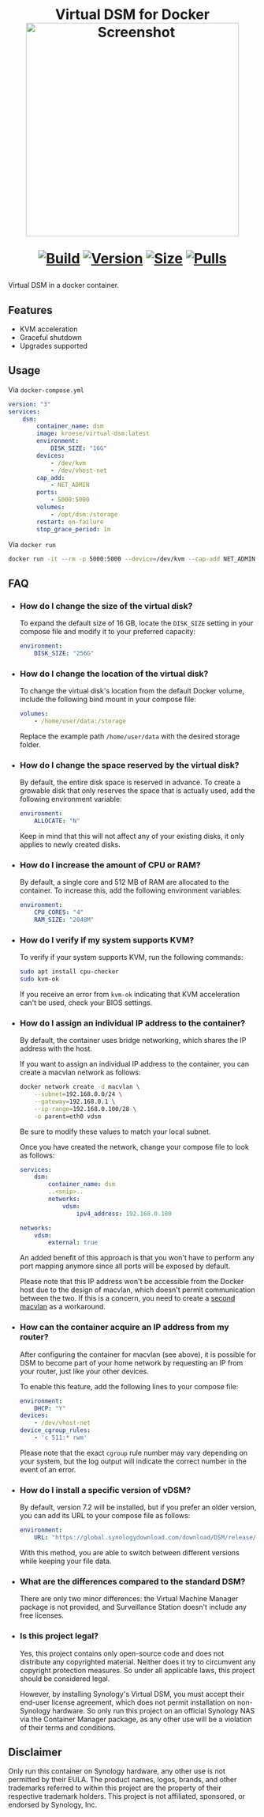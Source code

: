 <h1 align="center">Virtual DSM for Docker<br />
<div align="center">
<img src="https://github.com/kroese/virtual-dsm/raw/master/.github/screen.jpg" title="Screenshot" style="max-width:100%;" width="432" />
</div>
<div align="center">

[![Build]][build_url]
[![Version]][tag_url]
[![Size]][tag_url]
[![Pulls]][hub_url]

</div></h1>
Virtual DSM in a docker container.

## Features

 - KVM acceleration
 - Graceful shutdown
 - Upgrades supported

## Usage

Via `docker-compose.yml`

```yaml
version: "3"
services:
    dsm:
        container_name: dsm
        image: kroese/virtual-dsm:latest
        environment:
            DISK_SIZE: "16G"
        devices:
            - /dev/kvm
            - /dev/vhost-net
        cap_add:
            - NET_ADMIN                       
        ports:
            - 5000:5000
        volumes:
            - /opt/dsm:/storage
        restart: on-failure
        stop_grace_period: 1m
```

Via `docker run`

```bash
docker run -it --rm -p 5000:5000 --device=/dev/kvm --cap-add NET_ADMIN --stop-timeout 60 kroese/virtual-dsm:latest
```

## FAQ

  * ### How do I change the size of the virtual disk?

    To expand the default size of 16 GB, locate the `DISK_SIZE` setting in your compose file and modify it to your preferred capacity:

    ```yaml
    environment:
        DISK_SIZE: "256G"
    ```

  * ### How do I change the location of the virtual disk?

    To change the virtual disk's location from the default Docker volume, include the following bind mount in your compose file:

    ```yaml
    volumes:
        - /home/user/data:/storage
    ```

    Replace the example path `/home/user/data` with the desired storage folder.

  * ### How do I change the space reserved by the virtual disk? 

    By default, the entire disk space is reserved in advance. To create a growable disk that only reserves the space that is actually used, add the following environment variable:

    ```yaml
    environment:
        ALLOCATE: "N"
    ```

    Keep in mind that this will not affect any of your existing disks, it only applies to newly created disks.

  * ### How do I increase the amount of CPU or RAM?

    By default, a single core and 512 MB of RAM are allocated to the container. To increase this, add the following environment variables:

    ```yaml
    environment:
        CPU_CORES: "4"
        RAM_SIZE: "2048M"
    ```

  * ### How do I verify if my system supports KVM?

    To verify if your system supports KVM, run the following commands:

    ```bash
    sudo apt install cpu-checker
    sudo kvm-ok
    ```

    If you receive an error from `kvm-ok` indicating that KVM acceleration can't be used, check your BIOS settings.

  * ### How do I assign an individual IP address to the container?

    By default, the container uses bridge networking, which shares the IP address with the host. 

    If you want to assign an individual IP address to the container, you can create a macvlan network as follows:

    ```bash
    docker network create -d macvlan \
        --subnet=192.168.0.0/24 \
        --gateway=192.168.0.1 \
        --ip-range=192.168.0.100/28 \
        -o parent=eth0 vdsm
    ```
    
    Be sure to modify these values to match your local subnet. 

    Once you have created the network, change your compose file to look as follows:

    ```yaml
    services:
        dsm:
            container_name: dsm
            ..<snip>..
            networks:
                vdsm:             
                    ipv4_address: 192.168.0.100

    networks:
        vdsm:
            external: true
    ```
   
    An added benefit of this approach is that you won't have to perform any port mapping anymore since all ports will be exposed by default.

    Please note that this IP address won't be accessible from the Docker host due to the design of macvlan, which doesn't permit communication between the two. If this is a concern, you need to create a [second macvlan](https://blog.oddbit.com/post/2018-03-12-using-docker-macvlan-networks/#host-access) as a workaround.

  * ### How can the container acquire an IP address from my router?

    After configuring the container for macvlan (see above), it is possible for DSM to become part of your home network by requesting an IP from your router, just like your other devices.

    To enable this feature, add the following lines to your compose file:

    ```yaml
    environment:
        DHCP: "Y"
    devices:
        - /dev/vhost-net
    device_cgroup_rules:
        - 'c 511:* rwm'
    ```

    Please note that the exact `cgroup` rule number may vary depending on your system, but the log output will indicate the correct number in the event of an error.

  * ### How do I install a specific version of vDSM?

    By default, version 7.2 will be installed, but if you prefer an older version, you can add its URL to your compose file as follows:

    ```yaml
    environment:
        URL: "https://global.synologydownload.com/download/DSM/release/7.1.1/42962-1/DSM_VirtualDSM_42962.pat"
    ```

    With this method, you are able to switch between different versions while keeping your file data.

  * ### What are the differences compared to the standard DSM?

    There are only two minor differences: the Virtual Machine Manager package is not provided, and Surveillance Station doesn't include any free licenses.
    
  * ### Is this project legal?

    Yes, this project contains only open-source code and does not distribute any copyrighted material. Neither does it try to circumvent any copyright protection measures. So under all applicable laws, this project should be considered legal. 
    
    However, by installing Synology's Virtual DSM, you must accept their end-user license agreement, which does not permit installation on non-Synology hardware. So only run this project on an official Synology NAS via the Container Manager package, as any other use will be a violation of their terms and conditions.

## Disclaimer

Only run this container on Synology hardware, any other use is not permitted by their EULA. The product names, logos, brands, and other trademarks referred to within this project are the property of their respective trademark holders. This project is not affiliated, sponsored, or endorsed by Synology, Inc.

[build_url]: https://github.com/kroese/virtual-dsm/
[hub_url]: https://hub.docker.com/r/kroese/virtual-dsm
[tag_url]: https://hub.docker.com/r/kroese/virtual-dsm/tags

[Build]: https://github.com/kroese/virtual-dsm/actions/workflows/build.yml/badge.svg
[Size]: https://img.shields.io/docker/image-size/kroese/virtual-dsm/latest?color=066da5&label=size
[Pulls]: https://img.shields.io/docker/pulls/kroese/virtual-dsm.svg?style=flat&label=pulls&logo=docker
[Version]: https://img.shields.io/docker/v/kroese/virtual-dsm?arch=amd64&sort=date&color=066da5
